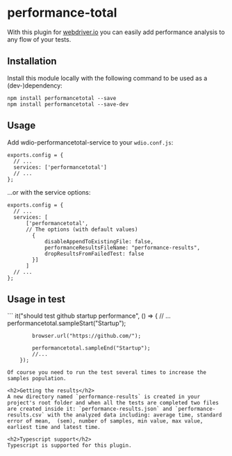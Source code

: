# performance-total
With this plugin for [webdriver.io](https://webdriver.io/) you can easily add performance analysis to any flow of your tests.

<h2>Installation</h2>
Install this module locally with the following command to be used as a (dev-)dependency:

```
npm install performancetotal --save
npm install performancetotal --save-dev
```

<h2>Usage</h2>

Add wdio-performancetotal-service to your `wdio.conf.js`:
```
exports.config = {
  // ...
  services: ['performancetotal']
  // ...
};
```
...or with the service options:
```
exports.config = {
  // ...
  services: [
      ['performancetotal',
      // The options (with default values)
        {
            disableAppendToExistingFile: false,
            performanceResultsFileName: "performance-results",
            dropResultsFromFailedTest: false
        }]
      ]
  // ...
};
```
<h2>Usage in test</h2>
```
it("should test github startup performance", () => {
            // ...
            performancetotal.sampleStart("Startup");
            
            browser.url("https://github.com/");
            
            performancetotal.sampleEnd("Startup");
            //...
        });
```
Of course you need to run the test several times to increase the samples population.

<h2>Getting the results</h2>
A new directory named `performance-results` is created in your project's root folder and when all the tests are completed two files are created inside it: `performance-results.json` and `performance-results.csv` with the analyzed data including: average time, standard error of mean,  (sem), number of samples, min value, max value, earliest time and latest time.

<h2>Typescript support</h2>
Typescript is supported for this plugin.